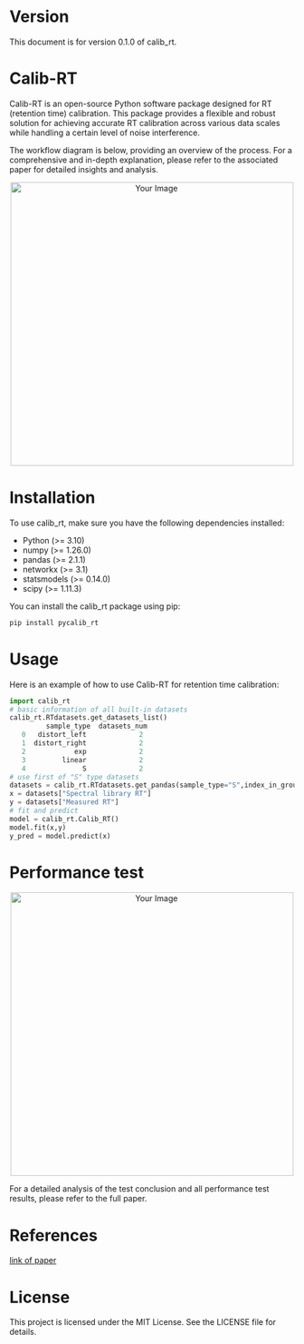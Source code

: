 # Version

This document is for version 0.1.0 of calib_rt.

# Calib-RT
Calib-RT is an open-source Python software package designed for RT (retention time) calibration. 
This package provides a flexible and robust solution for achieving accurate RT calibration across various data scales while handling a certain level of noise interference. 

The workflow diagram is below, providing an overview of the process. For a comprehensive and in-depth explanation, please refer to the associated paper for detailed insights and analysis.

<div align=center>
<img src="https://raw.githubusercontent.com/chenghui03/Calib_RT/93750fced36ee36786e61817d71d6ec5e2c5fdd3/img/workflow.svg" alt="Your Image" width="500">
</div>

# Installation
To use calib_rt, make sure you have the following dependencies installed:
- Python (>= 3.10)
- numpy (>= 1.26.0)
- pandas (>= 2.1.1)
- networkx (>= 3.1)
- statsmodels (>= 0.14.0)
- scipy (>= 1.11.3)

You can install the calib_rt package using pip:
```bash
pip install pycalib_rt 
```

# Usage
Here is an example of how to use Calib-RT for retention time calibration:

```python
import calib_rt
# basic information of all built-in datasets 
calib_rt.RTdatasets.get_datasets_list()  
         sample_type  datasets_num
   0   distort_left             2
   1  distort_right             2
   2            exp             2
   3         linear             2
   4              S             2
# use first of "S" type datasets
datasets = calib_rt.RTdatasets.get_pandas(sample_type="S",index_in_group=1)
x = datasets["Spectral library RT"]
y = datasets["Measured RT"]
# fit and predict
model = calib_rt.Calib_RT() 
model.fit(x,y)
y_pred = model.predict(x)         
```

# Performance test

<div align=center>
<img src="https://raw.githubusercontent.com/chenghui03/Calib_RT/main/img/performance.jpg" alt="Your Image" width="500">
</div>

For a detailed analysis of the test conclusion and all performance test results, please refer to the full paper.

# References
[link of paper]()

# License
This project is licensed under the MIT License. See the LICENSE file for details.
